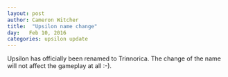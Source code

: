 ```yaml
---
layout: post
author: Cameron Witcher
title:  "Upsilon name change"
day:   Feb 10, 2016
categories: upsilon update
---
```

Upsilon has officially been renamed to Trinnorica. The change of the name will not affect the gameplay at all :-).